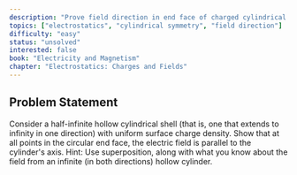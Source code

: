 ```yaml
---
description: "Prove field direction in end face of charged cylindrical shell"
topics: ["electrostatics", "cylindrical symmetry", "field direction"]
difficulty: "easy"
status: "unsolved"
interested: false
book: "Electricity and Magnetism"
chapter: "Electrostatics: Charges and Fields"
---
```


## Problem Statement
Consider a half-infinite hollow cylindrical shell (that is, one that extends to infinity in one direction) with uniform surface charge density. Show that at all points in the circular end face, the electric field is parallel to the cylinder's axis. Hint: Use superposition, along with what you know about the field from an infinite (in both directions) hollow cylinder.
